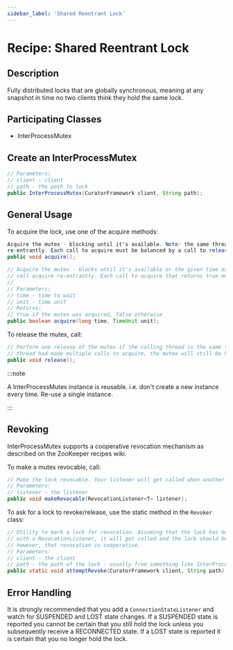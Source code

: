 ```yaml
---
sidebar_label: 'Shared Reentrant Lock'
---
```


# Recipe: Shared Reentrant Lock

## Description

Fully distributed locks that are globally synchronous, meaning at any snapshot in time no two clients think they hold the same lock.

## Participating Classes

* InterProcessMutex

## Create an InterProcessMutex

```java
// Parameters:
// client - client
// path - the path to lock
public InterProcessMutex(CuratorFramework client, String path);
```

## General Usage

To acquire the lock, use one of the acquire methods:

```java
Acquire the mutex - blocking until it's available. Note: the same thread can call acquire
re-entrantly. Each call to acquire must be balanced by a call to release()
public void acquire();
```

```java
// Acquire the mutex - blocks until it's available or the given time expires. Note: the same thread can
// call acquire re-entrantly. Each call to acquire that returns true must be balanced by a call to release()
//
// Parameters:
// time - time to wait
// unit - time unit
// Returns:
// true if the mutex was acquired, false otherwise
public boolean acquire(long time, TimeUnit unit);
```

To release the mutex, call:

```java
// Perform one release of the mutex if the calling thread is the same thread that acquired it. If the
// thread had made multiple calls to acquire, the mutex will still be held when this method returns.
public void release();
```

:::note

A InterProcessMutex instance is reusable. i.e. don't create a new instance every time. Re-use a single instance.

:::

## Revoking

InterProcessMutex supports a cooperative revocation mechanism as described on the ZooKeeper recipes wiki.

To make a mutex revocable, call:

```java
// Make the lock revocable. Your listener will get called when another process/thread wants you to release the lock. Revocation is cooperative.
// Parameters:
// listener - the listener
public void makeRevocable(RevocationListener<T> listener);
```

To ask for a lock to revoke/release, use the static method in the `Revoker` class:

```java
// Utility to mark a lock for revocation. Assuming that the lock has been registered
// with a RevocationListener, it will get called and the lock should be released. Note,
// however, that revocation is cooperative.
// Parameters:
// client - the client
// path - the path of the lock - usually from something like InterProcessMutex.getParticipantNodes()
public static void attemptRevoke(CuratorFramework client, String path) throws Exception;
```

## Error Handling

It is strongly recommended that you add a `ConnectionStateListener` and watch for SUSPENDED and LOST state changes. If a SUSPENDED state is reported you cannot be certain that you still hold the lock unless you subsequently receive a RECONNECTED state. If a LOST state is reported it is certain that you no longer hold the lock.
